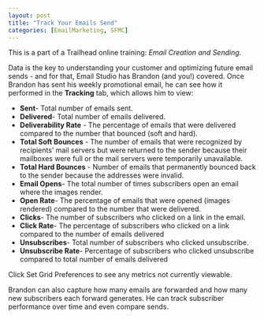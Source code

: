 ```yaml
---
layout: post
title: "Track Your Emails Send"
categories: [EmailMarketing, SFMC]
---
```



This is a part of a Trailhead online training: *Email Creation and Sending.*

Data is the key to understanding your customer and optimizing future email sends - and for that, Email Studio has Brandon (and you!) covered. Once Brandon has sent his weekly promotional email, he can see how it performed in the **Tracking** tab, which allows him to view:



*   **Sent**- Total number of emails sent.
*  **Delivered**- Total number of emails delivered.
*  **Deliverability Rate** - The percentage of emails that were delivered compared to the number that bounced (soft and hard).
*  **Total Soft Bounces** - The number of emails that were recognized by recipients’ mail servers but were returned to the sender because their mailboxes were full or the mail servers were temporarily unavailable.
*  **Total Hard Bounces** - Number of emails that permanently bounced back to the sender because the addresses were invalid.
*  **Email Opens**- The total number of times subscribers open an email where the images render.
*  **Open Rate**- The percentage of emails that were opened (images rendered) compared to the number that were delivered.
*  **Clicks**- The number of subscribers who clicked on a link in the email.
*  **Click Rate**- The percentage of subscribers who clicked on a link compared to the number of emails delivered
*  **Unsubscribes**- Total number of subscribers who clicked unsubscribe.
*  **Unsubscribe Rate**- Percentage of subscribers who clicked unsubscribe compared to total number of emails delivered

Click Set Grid Preferences to see any metrics not currently viewable.

Brandon can also capture how many emails are forwarded and how many new subscribers each forward generates. He can track subscriber performance over time and even compare sends.
